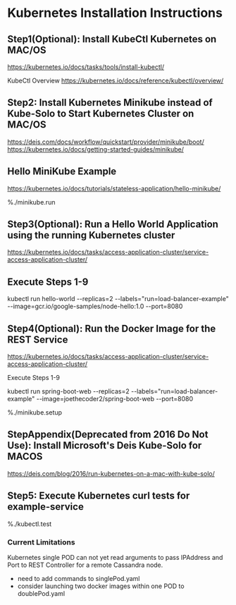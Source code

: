 # Kubernetes Installation Instructions

## Step1(Optional): Install KubeCtl Kubernetes on MAC/OS

 https://kubernetes.io/docs/tasks/tools/install-kubectl/

 KubeCtl Overview
 https://kubernetes.io/docs/reference/kubectl/overview/

## Step2: Install Kubernetes Minikube instead of Kube-Solo to Start Kubernetes Cluster on MAC/OS

 https://deis.com/docs/workflow/quickstart/provider/minikube/boot/
 https://kubernetes.io/docs/getting-started-guides/minikube/

## Hello MiniKube Example

 https://kubernetes.io/docs/tutorials/stateless-application/hello-minikube/

 %./minikube.run

## Step3(Optional): Run a Hello World Application using the running Kubernetes cluster

 https://kubernetes.io/docs/tasks/access-application-cluster/service-access-application-cluster/

## Execute Steps 1-9

  kubectl run hello-world --replicas=2 --labels="run=load-balancer-example" --image=gcr.io/google-samples/node-hello:1.0  --port=8080

## Step4(Optional): Run the Docker Image for the REST Service

 https://kubernetes.io/docs/tasks/access-application-cluster/service-access-application-cluster/

 Execute Steps 1-9

 kubectl run spring-boot-web --replicas=2 --labels="run=load-balancer-example" --image=joethecoder2/spring-boot-web  --port=8080

%./minikube.setup

## StepAppendix(Deprecated from 2016 Do Not Use): Install Microsoft's Deis Kube-Solo for MACOS
   https://deis.com/blog/2016/run-kubernetes-on-a-mac-with-kube-solo/


## Step5: Execute Kubernetes curl tests for example-service
%./kubectl.test


### Current Limitations

 Kubernetes single POD can not yet read arguments to pass IPAddress and Port to REST Controller for a remote Cassandra node.
 - need to add commands to singlePod.yaml
 - consider launching two docker images within one POD to doublePod.yaml


